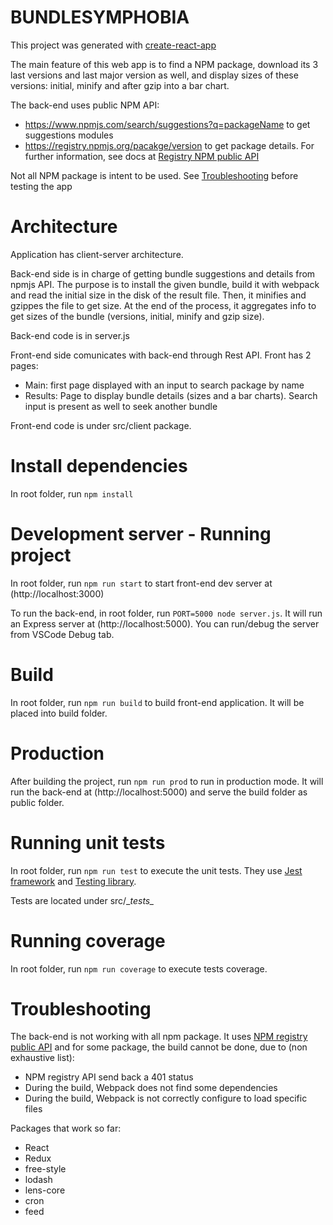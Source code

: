 # BUNDLESYMPHOBIA

This project was generated with [create-react-app](https://github.com/facebook/create-react-app)

The main feature of this web app is to find a NPM package, download its 3 last versions and last major version as well,
and display sizes of these versions: initial, minify and after gzip into a bar chart.

The back-end uses public NPM API: 
- https://www.npmjs.com/search/suggestions?q=packageName to get suggestions modules
- https://registry.npmjs.org/pacakge/version to get package details. For further information, see docs at [Registry NPM public API](https://github.com/npm/registry/blob/master/docs/REGISTRY-API.md)

Not all NPM package is intent to be used. See [Troubleshooting](#troubleshooting) before testing the app

# Architecture

Application has client-server architecture.

Back-end side is in charge of getting bundle suggestions and details from npmjs API. 
The purpose is to install the given bundle, build it with webpack and read the initial size in the disk of the result file. Then, it minifies and gzippes the file to get size. At the end of the process, it aggregates info to get sizes of the bundle (versions, initial, minify and gzip size).

Back-end code is in server.js

Front-end side comunicates with back-end through Rest API. Front has 2 pages:
- Main: first page displayed with an input to search package by name
- Results: Page to display bundle details (sizes and a bar charts). Search input is present as well to seek another bundle

Front-end code is under src/client package.

# Install dependencies

In root folder, run `npm install`

# Development server - Running project

In root folder, run `npm run start` to start front-end dev server at (http://localhost:3000)

To run the back-end, in root folder, run `PORT=5000 node server.js`. It will run an Express server at (http://localhost:5000). You can run/debug the server from VSCode Debug tab.

# Build

In root folder, run `npm run build` to build front-end application. It will be placed into build folder.

# Production

After building the project, run `npm run prod` to run in production mode. It will run the back-end at (http://localhost:5000) and serve the build folder as public folder.

# Running unit tests

In root folder, run `npm run test` to execute the unit tests. They use [Jest framework](https://jestjs.io/en/) and [Testing library](https://testing-library.com/).

Tests are located under src/\__tests\__

# Running coverage

In root folder, run `npm run coverage` to execute tests coverage. 

# Troubleshooting

The back-end is not working with all npm package. It uses [NPM registry public API](https://registry.npmjs.org) and for some package, the build cannot be done, due to (non exhaustive list): 
- NPM registry API send back a 401 status
- During the build, Webpack does not find some dependencies
- During the build, Webpack is not correctly configure to load specific files

Packages that work so far: 
- React
- Redux
- free-style
- lodash
- lens-core
- cron
- feed

